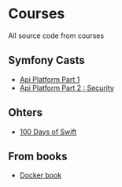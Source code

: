 # Courses

All source code from courses

## Symfony Casts

* [Api Platform Part 1](https://symfonycasts.com/screencast/api-platform)
* [Api Platform Part 2 : Security](https://symfonycasts.com/screencast/api-platform-security)

## Ohters

* [100 Days of Swift](https://www.hackingwithswift.com/100)

## From books

* [Docker book](https://dockerbook.com/)
